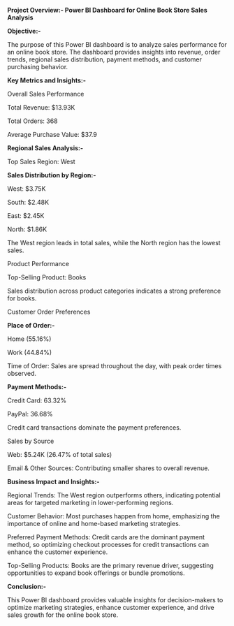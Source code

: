 
**Project Overview:- Power BI Dashboard for Online Book Store Sales Analysis**

**Objective:-**

The purpose of this Power BI dashboard is to analyze sales performance for an online book store. The dashboard provides insights into revenue, order trends, regional sales distribution, payment methods, and customer purchasing behavior.

**Key Metrics and Insights:-**

Overall Sales Performance

Total Revenue: $13.93K

Total Orders: 368

Average Purchase Value: $37.9

**Regional Sales Analysis:-**

Top Sales Region: West

**Sales Distribution by Region:-**

West: $3.75K

South: $2.48K

East: $2.45K

North: $1.86K

The West region leads in total sales, while the North region has the lowest sales.

Product Performance

Top-Selling Product: Books

Sales distribution across product categories indicates a strong preference for books.

Customer Order Preferences

**Place of Order:-**

Home (55.16%)

Work (44.84%)

Time of Order: Sales are spread throughout the day, with peak order times observed.

**Payment Methods:-**

Credit Card: 63.32%

PayPal: 36.68%

Credit card transactions dominate the payment preferences.

Sales by Source

Web: $5.24K (26.47% of total sales)

Email & Other Sources: Contributing smaller shares to overall revenue.

**Business Impact and Insights:-**

Regional Trends: The West region outperforms others, indicating potential areas for targeted marketing in lower-performing regions.

Customer Behavior: Most purchases happen from home, emphasizing the importance of online and home-based marketing strategies.

Preferred Payment Methods: Credit cards are the dominant payment method, so optimizing checkout processes for credit transactions can enhance the customer experience.

Top-Selling Products: Books are the primary revenue driver, suggesting opportunities to expand book offerings or bundle promotions.

**Conclusion:-**

This Power BI dashboard provides valuable insights for decision-makers to optimize marketing strategies, enhance customer experience, and drive sales growth for the online book store.
